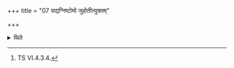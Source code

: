 +++
title = "07 यद्यग्निष्टोमो जुहोतीत्युक्तम्"

+++

<details><summary>थिते</summary>

7. It has been said (in a sacred text),[^1] "If it is an Agniṣṭoma he offers a libation; if it is an Ukthya he wipes off on the middle enclosing stick the remnant in the Pracaraṇī (-ladle) (with this verse); if it is an Atirātra he simply enters the Havirdhāna (-shed) reciting the formula."  

[^1]: TS VI.4.3.4.  
</details>
